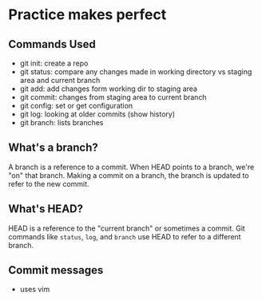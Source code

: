 # Practice makes perfect

## Commands Used

- git init: create a repo
- git status: compare any changes made in working directory vs staging area and current branch
- git add: add changes form working dir to staging area
- git commit: changes from staging area to current branch
- git config: set or get configuration
- git log: looking at older commits (show history)
- git branch: lists branches

## What's a branch?

A branch is a reference to a commit. When HEAD points to a branch, we're "on" that branch. Making a commit on a branch, the branch is updated to refer to the new commit.

## What's HEAD?

HEAD is a reference to the "current branch" or sometimes a commit. Git commands like `status`, `log`, and `branch` use HEAD to refer to a different branch. 

## Commit messages

- uses vim

